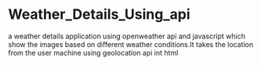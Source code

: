 # Weather_Details_Using_api
a weather details application using openweather api and javascript which show the images based on different weather conditions.It takes the location from the user machine using geolocation api int html
